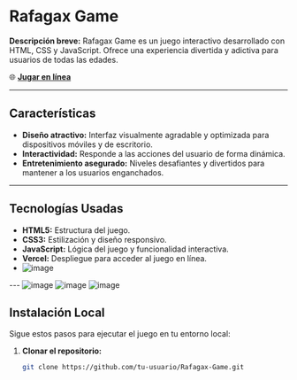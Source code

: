 # Rafagax Game

**Descripción breve:** Rafagax Game es un juego interactivo desarrollado con HTML, CSS y JavaScript. Ofrece una experiencia divertida y adictiva para usuarios de todas las edades.

🌐 **[Jugar en línea](https://rafagax-game.vercel.app/)**

---

## Características
- **Diseño atractivo:** Interfaz visualmente agradable y optimizada para dispositivos móviles y de escritorio.
- **Interactividad:** Responde a las acciones del usuario de forma dinámica.
- **Entretenimiento asegurado:** Niveles desafiantes y divertidos para mantener a los usuarios enganchados.

---

## Tecnologías Usadas
- **HTML5:** Estructura del juego.
- **CSS3:** Estilización y diseño responsivo.
- **JavaScript:** Lógica del juego y funcionalidad interactiva.
- **Vercel:** Despliegue para acceder al juego en línea.
- ![image](https://github.com/user-attachments/assets/ba5f0b00-99be-46df-8b98-43555d02c5ab)


---  ![image](https://github.com/user-attachments/assets/ca137b2b-3b97-4f24-9d07-59c9b0ec512d)
![image](https://github.com/user-attachments/assets/366b7392-d32c-4db3-8def-7d4ebf246aa1)
![image](https://github.com/user-attachments/assets/ea8392cc-04c7-455f-a0ab-1da562ee1ec3)




## Instalación Local

Sigue estos pasos para ejecutar el juego en tu entorno local:

1. **Clonar el repositorio:**
   ```bash
   git clone https://github.com/tu-usuario/Rafagax-Game.git

